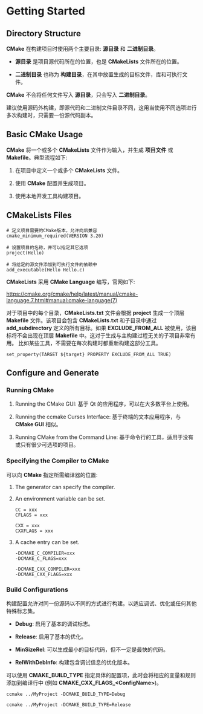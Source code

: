 # Getting Started

## Directory Structure

**CMake** 在构建项目时使用两个主要目录: **源目录** 和 **二进制目录**。

 - **源目录** 是项目源代码所在的位置，也是 **CMakeLists** 文件所在的位置。

 - **二进制目录** 也称为 **构建目录**，在其中放置生成的目标文件，库和可执行文件。

**CMake** 不会将任何文件写入 **源目录**，只会写入 **二进制目录**。

建议使用源码外构建，即源代码和二进制文件目录不同，这用当使用不同选项进行多次构建时，只需要一份源代码副本。

## Basic CMake Usage

**CMake** 将一个或多个 **CMakeLists** 文件作为输入，并生成 **项目文件** 或 **Makefile**。典型流程如下:

 1. 在项目中定义一个或多个 **CMakeLists** 文件。

 2. 使用 **CMake** 配置并生成项目。

 3. 使用本地开发工具构建项目。

## CMakeLists Files

```
# 定义项目需要的CMake版本，允许向后兼容
cmake_minimum_required(VERSION 3.20)

# 设置项目的名称，并可以指定其它选项
project(Hello)

# 将给定的源文件添加到可执行文件的依赖中
add_executable(Hello Hello.c)
```

**CMakeLists** 采用 **CMake Language** 编写，官网如下:

https://cmake.org/cmake/help/latest/manual/cmake-language.7.html#manual:cmake-language(7)

对于项目中的每个目录，**CMakeLists.txt** 文件会根据 **project** 生成一个顶层 **Makefile** 文件。该项目会包含 **CMakeLists.txt** 和子目录中通过 **add_subdirectory** 定义的所有目标。如果 **EXCLUDE_FROM_ALL** 被使用，该目标将不会出现在顶层 **Makefile** 中。这对于生成与主构建过程无关的子项目非常有用。 比如某些工具，不需要在每次构建时都重新构建这部分工具。

```
set_property(TARGET ${target} PROPERTY EXCLUDE_FROM_ALL TRUE)
```

## Configure and Generate

### Running CMake

 1. Running the CMake GUI: 基于 Qt 的应用程序，可以在大多数平台上使用。

 2. Running the ccmake Curses Interface: 基于终端的文本应用程序，与 **CMake GUI** 相似。

 3. Running CMake from the Command Line: 基于命令行的工具，适用于没有或只有很少可选项的项目。

### Specifying the Compiler to CMake

可以向 **CMake** 指定所需编译器的位置:

 1. The generator can specify the compiler.

 2. An environment variable can be set.

    ```
    CC = xxx
    CFLAGS = xxx

    CXX = xxx
    CXXFLAGS = xxx
    ```

 3. A cache entry can be set.

    ```
    -DCMAKE_C_COMPILER=xxx
    -DCMAKE_C_FLAGS=xxx

    -DCMAKE_CXX_COMPILER=xxx
    -DCMAKE_CXX_FLAGS=xxx
    ```

### Build Configurations

构建配置允许对同一份源码以不同的方式进行构建。以适应调试、优化或任何其他特殊标志集。

 - **Debug**: 启用了基本的调试标志。

 - **Release**: 启用了基本的优化。

 - **MinSizeRel**: 可以生成最小的目标代码，但不一定是最快的代码。

 - **RelWithDebInfo**: 构建包含调试信息的优化版本。

可以使用 **CMAKE_BUILD_TYPE** 指定具体的配置项，此时会将相应的变量和规则添加到编译行中 (例如 **CMAKE_CXX_FLAGS_\<ConfigName\>**)。

```
ccmake ../MyProject -DCMAKE_BUILD_TYPE=Debug

ccmake ../MyProject -DCMAKE_BUILD_TYPE=Release
```
